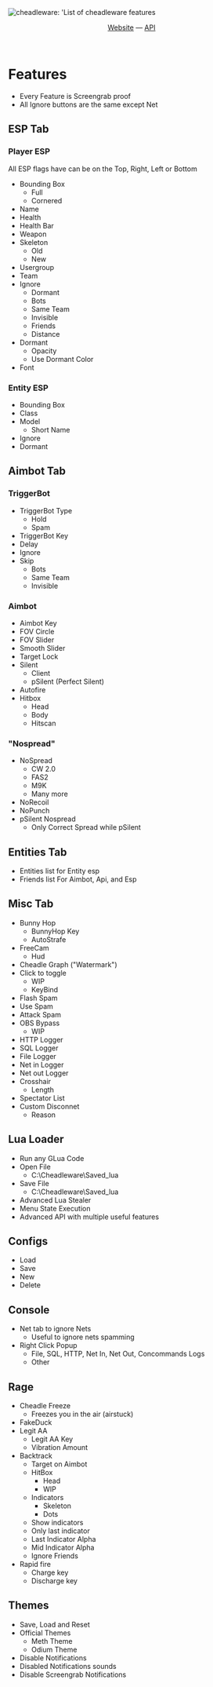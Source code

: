 <img src="https://imgur.com/a/jgRT0eA" alt="cheadleware: 'List of cheadleware features">
<p align="center"><a href="https://cheadleware.net">Website</a> &mdash; <a href="https://cheadleware.net/api">API</a></p>

<br>


# Features
- Every Feature is Screengrab proof
- All Ignore buttons are the same except Net
## ESP Tab
### Player ESP
All ESP flags have can be on the Top, Right, Left or Bottom
- Bounding Box
    - Full
    - Cornered
- Name
- Health
- Health Bar
- Weapon
- Skeleton
    - Old
    - New
- Usergroup
- Team
- Ignore
    - Dormant
    - Bots
    - Same Team
    - Invisible
    - Friends
    - Distance
- Dormant
    - Opacity
    - Use Dormant Color
- Font
### Entity ESP
- Bounding Box
- Class
- Model
    - Short Name
- Ignore
- Dormant
## Aimbot Tab
### TriggerBot
- TriggerBot Type
    - Hold
    - Spam
- TriggerBot Key
- Delay
- Ignore
- Skip
    - Bots
    - Same Team
    - Invisible
### Aimbot
- Aimbot Key
- FOV Circle
- FOV Slider
- Smooth Slider
- Target Lock
- Silent
    - Client
    - pSilent (Perfect Silent)
- Autofire
- Hitbox
    - Head
    - Body
    - Hitscan
### "Nospread"
- NoSpread
    - CW 2.0
    - FAS2
    - M9K
    - Many more
- NoRecoil
- NoPunch
- pSilent Nospread
    - Only Correct Spread while pSilent
## Entities Tab
- Entities list for Entity esp
- Friends list For Aimbot, Api, and Esp
## Misc Tab
- Bunny Hop
    - BunnyHop Key
    - AutoStrafe
- FreeCam
    - Hud
- Cheadle Graph ("Watermark")
- Click to toggle
    - WIP
    - KeyBind
- Flash Spam
- Use Spam
- Attack Spam
- OBS Bypass
    - WIP
- HTTP Logger
- SQL Logger
- File Logger
- Net in Logger
- Net out Logger
- Crosshair
    - Length
- Spectator List
- Custom Disconnet
    - Reason
## Lua Loader
- Run any GLua Code
- Open File
     - C:\Cheadleware\Saved_lua
- Save File
     - C:\Cheadleware\Saved_lua
- Advanced Lua Stealer
- Menu State Execution
- Advanced API with multiple useful features
## Configs
- Load
- Save
- New
- Delete
## Console
- Net tab to ignore Nets
    - Useful to ignore nets spamming
- Right Click Popup
    - File, SQL, HTTP, Net In, Net Out, Concommands Logs
    - Other
## Rage
- Cheadle Freeze
    - Freezes you in the air (airstuck)
- FakeDuck
- Legit AA
    - Legit AA Key
    - Vibration Amount
- Backtrack
    - Target on Aimbot
    - HitBox
         - Head
         - WIP
    - Indicators 
         - Skeleton
         - Dots
    - Show indicators
    - Only last indicator
    - Last Indicator Alpha
    - Mid Indicator Alpha
    - Ignore Friends
- Rapid fire 
    - Charge key
    - Discharge key
## Themes
- Save, Load and Reset
- Official Themes
    - Meth Theme
    - Odium Theme
- Disable Notifications
- Disabled Notifications sounds
- Disable Screengrab Notifications